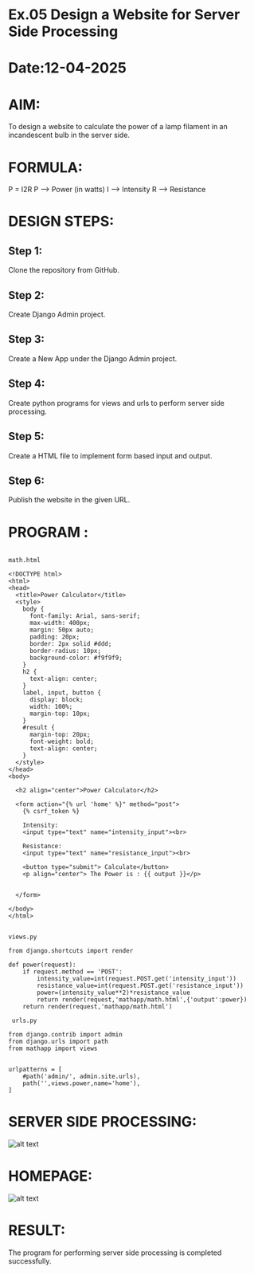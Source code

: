 # Ex.05 Design a Website for Server Side Processing
# Date:12-04-2025
# AIM:
To design a website to calculate the power of a lamp filament in an incandescent bulb in the server side.

# FORMULA:
P = I2R
P --> Power (in watts)
 I --> Intensity
 R --> Resistance

# DESIGN STEPS:
## Step 1:
Clone the repository from GitHub.

## Step 2:
Create Django Admin project.

## Step 3:
Create a New App under the Django Admin project.

## Step 4:
Create python programs for views and urls to perform server side processing.

## Step 5:
Create a HTML file to implement form based input and output.

## Step 6:
Publish the website in the given URL.

# PROGRAM :
```

math.html

<!DOCTYPE html>
<html>
<head>
  <title>Power Calculator</title>
  <style>
    body {
      font-family: Arial, sans-serif;
      max-width: 400px;
      margin: 50px auto;
      padding: 20px;
      border: 2px solid #ddd;
      border-radius: 10px;
      background-color: #f9f9f9;
    }
    h2 {
      text-align: center;
    }
    label, input, button {
      display: block;
      width: 100%;
      margin-top: 10px;
    }
    #result {
      margin-top: 20px;
      font-weight: bold;
      text-align: center;
    }
  </style>
</head>
<body>

  <h2 align="center">Power Calculator</h2>

  <form action="{% url 'home' %}" method="post">
    {% csrf_token %}

    Intensity:
    <input type="text" name="intensity_input"><br>

    Resistance:
    <input type="text" name="resistance_input"><br>

    <button type="submit"> Calculate</button>
    <p align="center"> The Power is : {{ output }}</p>


  </form>

</body>
</html>


views.py

from django.shortcuts import render

def power(request):
    if request.method == 'POST':
        intensity_value=int(request.POST.get('intensity_input'))
        resistance_value=int(request.POST.get('resistance_input'))
        power=(intensity_value**2)*resistance_value
        return render(request,'mathapp/math.html',{'output':power})
    return render(request,'mathapp/math.html')

 urls.py

from django.contrib import admin
from django.urls import path
from mathapp import views


urlpatterns = [
    #path('admin/', admin.site.urls),
    path('',views.power,name='home'),
]  

```
# SERVER SIDE PROCESSING:

![alt text](<../Screenshot 2025-04-12 210507.png>)

# HOMEPAGE:

![alt text](<../Screenshot 2025-04-12 210453.png>)

# RESULT:
The program for performing server side processing is completed successfully.
